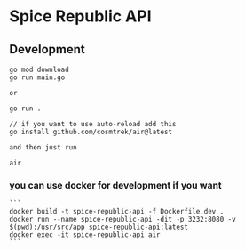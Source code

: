 # Spice Republic API

## Development

```
go mod download
go run main.go

or

go run .

// if you want to use auto-reload add this
go install github.com/cosmtrek/air@latest

and then just run 

air
```

### you can use docker for development if you want
    ```
    docker build -t spice-republic-api -f Dockerfile.dev .
    docker run --name spice-republic-api -dit -p 3232:8080 -v $(pwd):/usr/src/app spice-republic-api:latest
    docker exec -it spice-republic-api air
    ```
